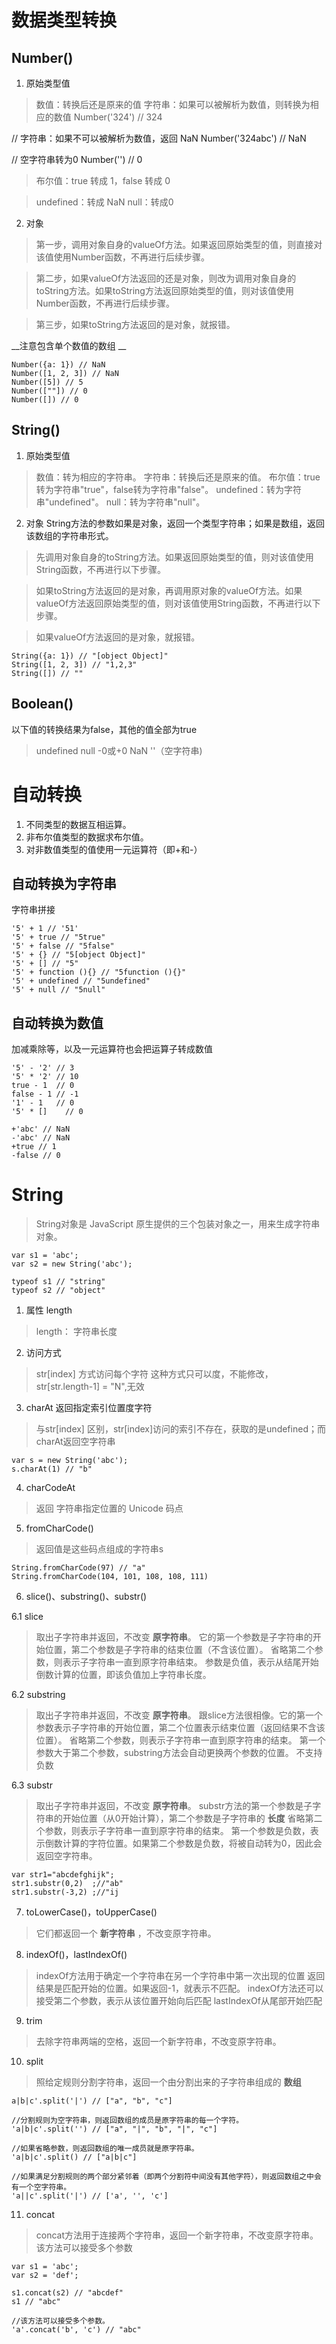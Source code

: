 # 数据类型转换

## Number()

1. 原始类型值
> 数值：转换后还是原来的值
> 字符串：如果可以被解析为数值，则转换为相应的数值
  Number('324') // 324

  // 字符串：如果不可以被解析为数值，返回 NaN
  Number('324abc') // NaN

  // 空字符串转为0
   Number('') // 0

> 布尔值：true 转成 1，false 转成 0

> undefined：转成 NaN
> null：转成0

2. 对象
> 第一步，调用对象自身的valueOf方法。如果返回原始类型的值，则直接对该值使用Number函数，不再进行后续步骤。

> 第二步，如果valueOf方法返回的还是对象，则改为调用对象自身的toString方法。如果toString方法返回原始类型的值，则对该值使用Number函数，不再进行后续步骤。

> 第三步，如果toString方法返回的是对象，就报错。

 __注意包含单个数值的数组 __
```
Number({a: 1}) // NaN
Number([1, 2, 3]) // NaN
Number([5]) // 5
Number([""]) // 0
Number([]) // 0
```

## String()
1. 原始类型值
> 数值：转为相应的字符串。
> 字符串：转换后还是原来的值。
> 布尔值：true转为字符串"true"，false转为字符串"false"。
> undefined：转为字符串"undefined"。
> null：转为字符串"null"。

2. 对象
String方法的参数如果是对象，返回一个类型字符串；如果是数组，返回该数组的字符串形式。
> 先调用对象自身的toString方法。如果返回原始类型的值，则对该值使用String函数，不再进行以下步骤。

> 如果toString方法返回的是对象，再调用原对象的valueOf方法。如果valueOf方法返回原始类型的值，则对该值使用String函数，不再进行以下步骤。

> 如果valueOf方法返回的是对象，就报错。

```
String({a: 1}) // "[object Object]"
String([1, 2, 3]) // "1,2,3"
String([]) // ""
```

## Boolean()
以下值的转换结果为false，其他的值全部为true
> undefined
> null
> -0或+0
> NaN
> ''（空字符串)

# 自动转换


1. 不同类型的数据互相运算。
2. 非布尔值类型的数据求布尔值。
3. 对非数值类型的值使用一元运算符（即+和-）


## 自动转换为字符串
字符串拼接

```
'5' + 1 // '51'
'5' + true // "5true"
'5' + false // "5false"
'5' + {} // "5[object Object]"
'5' + [] // "5"
'5' + function (){} // "5function (){}"
'5' + undefined // "5undefined"
'5' + null // "5null"
```
## 自动转换为数值
加减乘除等，以及一元运算符也会把运算子转成数值


```
'5' - '2' // 3
'5' * '2' // 10
true - 1  // 0
false - 1 // -1
'1' - 1   // 0
'5' * []    // 0

+'abc' // NaN
-'abc' // NaN
+true // 1
-false // 0
```

# String
> String对象是 JavaScript 原生提供的三个包装对象之一，用来生成字符串对象。

```
var s1 = 'abc';
var s2 = new String('abc');

typeof s1 // "string"
typeof s2 // "object"
```
1. 属性 length
> length： 字符串长度
2. 访问方式
> str[index] 方式访问每个字符
> 这种方式只可以度，不能修改， str[str.length-1] = "N",无效

3. charAt 返回指定索引位置度字符
> 与str[index] 区别，str[index]访问的索引不存在，获取的是undefined；而charAt返回空字符串

```
var s = new String('abc');
s.charAt(1) // "b"
```

4. charCodeAt
> 返回 字符串指定位置的 Unicode 码点

5. fromCharCode()
> 返回值是这些码点组成的字符串s

```
String.fromCharCode(97) // "a"
String.fromCharCode(104, 101, 108, 108, 111)
```

6. slice()、substring()、substr()

6.1 slice
> 取出子字符串并返回，不改变 __原字符串__。
> 它的第一个参数是子字符串的开始位置，第二个参数是子字符串的结束位置（不含该位置）。
> 省略第二个参数，则表示子字符串一直到原字符串结束。
> 参数是负值，表示从结尾开始倒数计算的位置，即该负值加上字符串长度。


6.2 substring
> 取出子字符串并返回，不改变 __原字符串__。
> 跟slice方法很相像。它的第一个参数表示子字符串的开始位置，第二个位置表示结束位置（返回结果不含该位置）。
> 省略第二个参数，则表示子字符串一直到原字符串的结束。
> 第一个参数大于第二个参数，substring方法会自动更换两个参数的位置。
> 不支持负数

6.3 substr
> 取出子字符串并返回，不改变 __原字符串__。
> substr方法的第一个参数是子字符串的开始位置（从0开始计算），第二个参数是子字符串的 __长度__
> 省略第二个参数，则表示子字符串一直到原字符串的结束。
> 第一个参数是负数，表示倒数计算的字符位置。如果第二个参数是负数，将被自动转为0，因此会返回空字符串。

```
var str1="abcdefghijk";
str1.substr(0,2)  ;//"ab"
str1.substr(-3,2) ;//"ij
```

7. toLowerCase()，toUpperCase()
> 它们都返回一个 __新字符串__ ，不改变原字符串。

8. indexOf()，lastIndexOf()
> indexOf方法用于确定一个字符串在另一个字符串中第一次出现的位置
> 返回结果是匹配开始的位置。如果返回-1，就表示不匹配。
> indexOf方法还可以接受第二个参数，表示从该位置开始向后匹配
> lastIndexOf从尾部开始匹配

9. trim
> 去除字符串两端的空格，返回一个新字符串，不改变原字符串。

10. split
> 照给定规则分割字符串，返回一个由分割出来的子字符串组成的 __数组__

```
a|b|c'.split('|') // ["a", "b", "c"]

//分割规则为空字符串，则返回数组的成员是原字符串的每一个字符。
'a|b|c'.split('') // ["a", "|", "b", "|", "c"]

//如果省略参数，则返回数组的唯一成员就是原字符串。
'a|b|c'.split() // ["a|b|c"]

//如果满足分割规则的两个部分紧邻着（即两个分割符中间没有其他字符），则返回数组之中会有一个空字符串。
'a||c'.split('|') // ['a', '', 'c']
```
11. concat
> concat方法用于连接两个字符串，返回一个新字符串，不改变原字符串。
> 该方法可以接受多个参数

```
var s1 = 'abc';
var s2 = 'def';

s1.concat(s2) // "abcdef"
s1 // "abc"

//该方法可以接受多个参数。
'a'.concat('b', 'c') // "abc"
```






